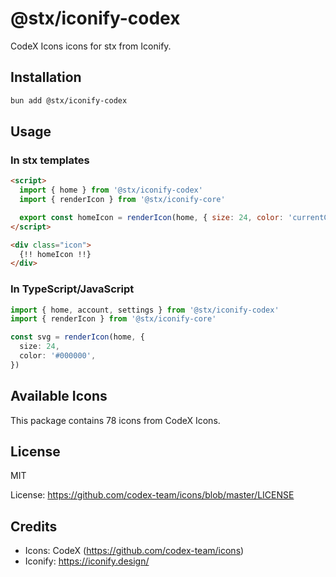 # @stx/iconify-codex

CodeX Icons icons for stx from Iconify.

## Installation

```bash
bun add @stx/iconify-codex
```

## Usage

### In stx templates

```html
<script>
  import { home } from '@stx/iconify-codex'
  import { renderIcon } from '@stx/iconify-core'

  export const homeIcon = renderIcon(home, { size: 24, color: 'currentColor' })
</script>

<div class="icon">
  {!! homeIcon !!}
</div>
```

### In TypeScript/JavaScript

```typescript
import { home, account, settings } from '@stx/iconify-codex'
import { renderIcon } from '@stx/iconify-core'

const svg = renderIcon(home, {
  size: 24,
  color: '#000000',
})
```

## Available Icons

This package contains 78 icons from CodeX Icons.

## License

MIT

License: https://github.com/codex-team/icons/blob/master/LICENSE

## Credits

- Icons: CodeX (https://github.com/codex-team/icons)
- Iconify: https://iconify.design/
